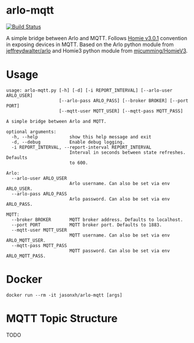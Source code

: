 # arlo-mqtt
[![Build Status](https://travis-ci.org/jasonxh/arlo-mqtt.svg?branch=master)](https://travis-ci.org/jasonxh/arlo-mqtt)

A simple bridge between Arlo and MQTT.
Follows [Homie v3.0.1](https://homieiot.github.io/specification/spec-core-v3_0_1/) convention in exposing devices in MQTT.
Based on the Arlo python module from [jeffreydwalter/arlo](https://github.com/jeffreydwalter/arlo) and Homie3 python module from [mjcumming/HomieV3](https://github.com/mjcumming/HomieV3).

# Usage
```
usage: arlo-mqtt.py [-h] [-d] [-i REPORT_INTERVAL] [--arlo-user ARLO_USER]
                    [--arlo-pass ARLO_PASS] [--broker BROKER] [--port PORT]
                    [--mqtt-user MQTT_USER] [--mqtt-pass MQTT_PASS]

A simple bridge between Arlo and MQTT.

optional arguments:
  -h, --help            show this help message and exit
  -d, --debug           Enable debug logging.
  -i REPORT_INTERVAL, --report-interval REPORT_INTERVAL
                        Interval in seconds between state refreshes. Defaults
                        to 600.

Arlo:
  --arlo-user ARLO_USER
                        Arlo username. Can also be set via env ARLO_USER.
  --arlo-pass ARLO_PASS
                        Arlo password. Can also be set via env ARLO_PASS.

MQTT:
  --broker BROKER       MQTT broker address. Defaults to localhost.
  --port PORT           MQTT broker port. Defaults to 1883.
  --mqtt-user MQTT_USER
                        MQTT username. Can also be set via env ARLO_MQTT_USER.
  --mqtt-pass MQTT_PASS
                        MQTT password. Can also be set via env ARLO_MQTT_PASS.
```

# Docker
```
docker run --rm -it jasonxh/arlo-mqtt [args]
```

# MQTT Topic Structure
TODO
